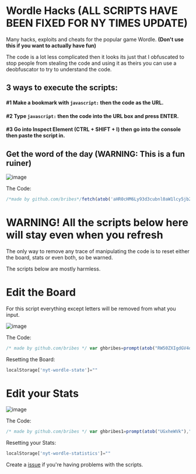 # Wordle Hacks (ALL SCRIPTS HAVE BEEN FIXED FOR NY TIMES UPDATE)
Many hacks, exploits and cheats for the popular game Wordle. **(Don't use this if you want to actually have fun)**

The code is a lot less complicated then it looks its just that I obfuscated to stop people from stealing the code and using it as theirs you can use a deobfuscator to try to understand the code.

## 3 ways to execute the scripts:

#### #1 Make a bookmark with `javascript:` then the code as the URL.

#### #2 Type `javascript:` then the code into the URL box and press ENTER.

#### #3 Go into Inspect Element (CTRL + SHIFT + I) then go into the console then paste the script in.

## Get the word of the day (WARNING: This is a fun ruiner)

![image](https://user-images.githubusercontent.com/52789876/152241083-64712717-0555-4f04-b1cd-4581bf8dfdc1.png)

The Code:
```javascript
/*made by github.com/bribes*/fetch(atob('aHR0cHM6Ly93d3cubnl0aW1lcy5jb20vZ2FtZXMvd29yZGxlL21haW4u')+wordle.hash.replace('made by bribes','github.com/bribes')+'.js').then(bybribes=>bybribes.text()).then(async madebybribes=>{/*get word list*/function capitalize(string){/*made by github.com/bribes*/return string.charAt(0).toUpperCase()/*made by github.com/bribes*/+/*made by github.com/bribes*/string.slice(1);}var date=new Date().toLocaleDateString();/*made by github.com/bribes*/var yesterdayDate=new Date(new Date().getTime()-24*60*60*1000).toLocaleDateString();/*made by github.com/bribes*/var tommorowDate=new Date(new Date().getTime()+24*60*60*1000).toLocaleDateString();var ghbribes=await madebybribes.split('La=')[1].split(',Ta=')[0].replace(/[\[\]']+/g,'').replace(/"/g,'').split(',');/*made by github.com/bribes*/function bribes(start,end){const date1=new Date(start);const date2=new Date(end);const oneDay=1000*60*60*24;const diffInTime=date2.getTime()-date1.getTime();const diffInDays=Math.round(diffInTime/oneDay);/*made by github.com/bribes*/return diffInDays;/*made by github.com/bribes*/}alert(`${yesterdayDate} | Yesterday's Solution: ${capitalize(ghbribes[bribes(atob('Ni8xOS8yMQ=='),yesterdayDate)])}\n${date} | Today's Solution: ${capitalize(JSON.parse(localStorage['nyt-wordle-state']).solution)}\n${tommorowDate} | Tommorow's Solution: ${capitalize(ghbribes[bribes(atob('Ni8xOS8yMQ=='),tommorowDate)])}`);/*made by github.com/bribes*/console.log(atob('d29yZGxlIHdvcmQgcmV2ZWFsZWQhIC0gZmFhdg=='))});/*made by github.com/bribes*/
```

# WARNING! All the scripts below here will stay even when you refresh
The only way to remove any trace of manipulating the code is to reset either the board, stats or even both, so be warned.

The scripts below are mostly harmless.

# Edit the Board
For this script everything except letters will be removed from what you input.

![image](https://user-images.githubusercontent.com/52789876/152076636-9e6e12fc-fb74-4a7d-8917-e4e14932556c.png)

The Code:
```javascript
/* made by github.com/bribes */ var ghbribes=prompt(atob("RW50ZXIgdGV4dA=="),"github.com/bribes"); /* made by github.com/bribes */ function bribes(array,length,fill){return length>array.length?array.concat(Array(length-array.length).fill(fill)):array;}var wordedit=JSON.stringify(bribes(ghbribes.replace(/[^A-Za-z]/g,'').match(/.{1,5}/g).splice(0,6), 6, "")); /* made by github.com/bribes */ localStorage['nyt-wordle-state']=`{"boardState":${wordedit},"evaluations":[["correct","correct","correct","correct","correct"],["correct","correct","correct","correct","correct"],["correct","correct","correct","correct","correct"],["correct","correct","correct","correct","correct"],["correct","correct","correct","correct","correct"],["correct","correct","correct","correct","correct"]],"rowIndex":1,"solution":"github.com/bribes","gameStatus":"WIN","lastPlayedTs":${new Date().valueOf()},"lastCompletedTs":${new Date().valueOf()},"restoringFromLocalStorage":true,"hardMode":true}`;window.location.href=window.location.href /* made by github.com/bribes */
```

Resetting the Board:
```javascript
localStorage['nyt-wordle-state']=""
```

# Edit your Stats

![image](https://user-images.githubusercontent.com/52789876/152078900-12554a7e-d984-4099-842f-e31ade010e1f.png)

The Code:
```javascript
/* made by github.com/bribes */ var ghbribes1=prompt(atob("UGxheWVk"),"github.com/bribes"); /* made by github.com/bribes */ var ghbribes2=prompt(atob("V2luICU="),"github.com/bribes") /* made by github.com/bribes */ ;var ghbribes3=prompt(atob("Q3VycmVudCBTdHJlYWs="),"github.com/bribes"); /* made by github.com/bribes */ var ghbribes4=prompt(atob("TWF4IFN0cmVhaw=="),"github.com/bribes"); /* made by github.com/bribes */ localStorage['nyt-wordle-statistics']=`{"currentStreak":"${ghbribes3}","maxStreak":"${ghbribes4}","guesses":{"1":69420,"5":0,"3":0,"4":0,"5":0,"6":0,"fail":0},"winPercentage":"${ghbribes2}","gamesPlayed":"${ghbribes1}","gamesWon":100,"averageGuesses":100}`;window.location.href=window.location.href; /* made by github.com/bribes */
```

Resetting your Stats:
```javascript
localStorage['nyt-wordle-statistics']=""
```

Create a [issue](https://github.com/bribes/wordle-hacks/issues) if you're having problems with the scripts.

